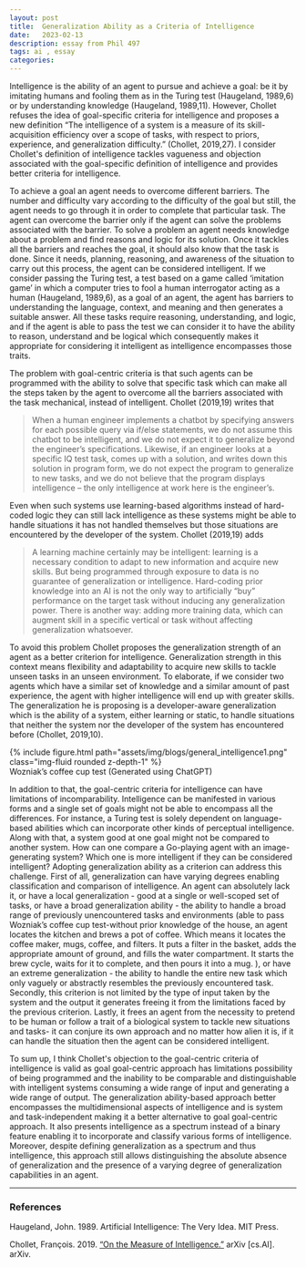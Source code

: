 ```yaml
---
layout: post
title:  Generalization Ability as a Criteria of Intelligence
date:   2023-02-13 
description: essay from Phil 497
tags: ai , essay
categories: 
---
```

Intelligence is the ability of an agent to pursue and achieve a goal: be it by imitating humans and fooling them as in the Turing test (Haugeland, 1989,6)  or by understanding knowledge  (Haugeland, 1989,11). However, Chollet refuses the idea of goal-specific criteria for intelligence and proposes a new definition “The intelligence of a system is a measure of its skill-acquisition efficiency over a scope of tasks, with respect to priors, experience, and generalization difficulty.” (Chollet, 2019,27). I consider Chollet's definition of intelligence tackles vagueness and objection associated with the goal-specific definition of intelligence and provides better criteria for intelligence.

To achieve a goal an agent needs to overcome different barriers. The number and difficulty vary according to the difficulty of the goal but still, the agent needs to go through it in order to complete that particular task. The agent can overcome the barrier only if the agent can solve the problems associated with the barrier. To solve a problem an agent needs knowledge about a problem and find reasons and logic for its solution. Once it tackles all the barriers and reaches the goal, it should also know that the task is done. Since it needs, planning, reasoning, and awareness of the situation to carry out this process,  the agent can be considered intelligent. If we consider passing the Turing test, a test based on a game called ‘imitation game’ in which a computer tries to fool a human interrogator acting as a human (Haugeland, 1989,6), as a goal of an agent, the agent has barriers to understanding the language, context, and meaning and then generates a suitable answer. All these tasks require reasoning, understanding, and logic, and if the agent is able to pass the test we can consider it to have the ability to reason, understand and be logical which consequently makes it appropriate for considering it intelligent as intelligence encompasses those traits. 

The problem with goal-centric criteria is that such agents can be programmed with the ability to solve that specific task which can make all the steps taken by the agent to overcome all the barriers associated with the task mechanical, instead of intelligent. Chollet (2019,19) writes that

<blockquote>
    When a human engineer implements a chatbot by specifying answers for each possible query via if/else statements, we do not assume this chatbot to be intelligent, and we do not expect it to generalize beyond the engineer’s specifications. Likewise, if an engineer looks at a specific IQ test task, comes up with a solution, and writes down this solution in program form, we do not expect the program to generalize to new tasks, and we do not believe that the program displays intelligence – the only intelligence at work here is the engineer’s.
</blockquote>

Even when such systems use learning-based algorithms instead of hard-coded logic they can still lack intelligence as these systems might be able to handle situations it has not handled themselves but those situations are encountered by the developer of the system. Chollet (2019,19) adds

<blockquote>
    A learning machine certainly may be intelligent:  learning is a necessary condition to adapt to new information and acquire new skills. But being programmed through exposure to data is no guarantee of generalization or intelligence.   Hard-coding prior knowledge into an AI is not the only way to artificially “buy” performance on the target task without inducing any generalization power. There is another way: adding more training data, which can augment skill in a specific vertical or task without affecting generalization whatsoever.
</blockquote>

To avoid this problem Chollet proposes the generalization strength of an agent as a better criterion for intelligence. Generalization strength in this context means flexibility and adaptability to acquire new skills to tackle unseen tasks in an unseen environment. To elaborate, if we consider two agents which have a similar set of knowledge and a similar amount of past experience, the agent with higher intelligence will end up with greater skills. The generalization he is proposing is a developer-aware generalization which is the ability of a system, either learning or static, to handle situations that neither the system nor the developer of the system has encountered before (Chollet, 2019,10). 


<div class="row mt-3">
    <div class="col-sm mt-3 mt-md-0">
        {% include figure.html path="assets/img/blogs/general_intelligence1.png" class="img-fluid rounded z-depth-1" %}
    </div>
</div>
<div class="caption">
    Wozniak’s coffee cup test (Generated using ChatGPT)
</div>



In addition to that, the goal-centric criteria for intelligence can have limitations of incomparability. Intelligence can be manifested in various forms and a single set of goals might not be able to encompass all the differences. For instance, a Turing test is solely dependent on language-based abilities which can incorporate other kinds of perceptual intelligence. Along with that, a system good at one goal might not be compared to another system. How can one compare a Go-playing agent with an image-generating system? Which one is more intelligent if they can be considered intelligent? Adopting generalization ability as a criterion can address this challenge. First of all, generalization can have varying degrees enabling classification and comparison of intelligence. An agent can absolutely lack it, or have a local generalization - good at a single or well-scoped set of tasks, or have a broad generalization ability - the ability to handle a broad range of previously unencountered tasks and environments (able to pass Wozniak’s coffee cup test-without prior knowledge of the house, an agent locates the kitchen and brews a pot of coffee. Which means it locates the coffee maker, mugs, coffee, and filters. It puts a filter in the basket, adds the appropriate amount of ground, and fills the water compartment. It starts the brew cycle, waits for it to complete, and then pours it into a mug. ),  or have an extreme generalization - the ability to handle the entire new task which only vaguely or abstractly resembles the previously encountered task. Secondly, this criterion is not limited by the type of input taken by the system and the output it generates freeing it from the limitations faced by the previous criterion. Lastly, it frees an agent from the necessity to pretend to be human or follow a trait of a biological system to tackle new situations and tasks- it can conjure its own approach and no matter how alien it is, if it can handle the situation then the agent can be considered intelligent. 

To sum up, I think Chollet's objection to the goal-centric criteria of intelligence is valid as goal goal-centric approach has limitations possibility of being programmed and the inability to be comparable and distinguishable with intelligent systems consuming a wide range of input and generating a wide range of output. The generalization ability-based approach better encompasses the multidimensional aspects of intelligence and is system and task-independent making it a better alternative to goal goal-centric approach. It also presents intelligence as a spectrum instead of a binary feature enabling it to incorporate and classify various forms of intelligence. Moreover, despite defining generalization as a spectrum and thus intelligence, this approach still allows distinguishing the absolute absence of generalization and the presence of a varying degree of generalization capabilities in an agent. 

<hr>

<h3>References</h3>

Haugeland, John. 1989. Artificial Intelligence: The Very Idea. MIT Press.

Chollet, François. 2019. [“On the Measure of Intelligence.”](http://arxiv.org/abs/1911.01547) arXiv [cs.AI]. arXiv. 
